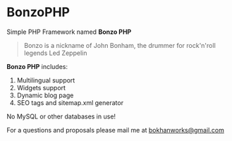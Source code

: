 # BonzoPHP

Simple PHP Framework named **Bonzo PHP**

> Bonzo is a nickname of John Bonham, the drummer for rock'n'roll legends Led Zeppelin

**Bonzo PHP** includes:

1. Multilingual support
2. Widgets support
3. Dynamic blog page
4. SEO tags and sitemap.xml generator

No MySQL or other databases in use!


For a questions and proposals please mail me at <bokhanworks@gmail.com>
